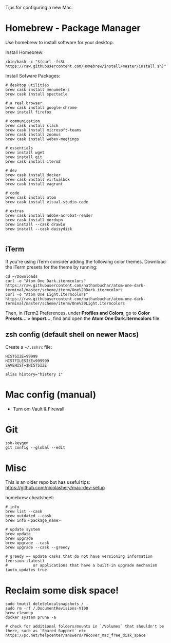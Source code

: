 Tips for configuring a new Mac.

# Homebrew - Package Manager

Use homebrew to install software for your desktop.

Install Homebrew:

`/bin/bash -c "$(curl -fsSL https://raw.githubusercontent.com/Homebrew/install/master/install.sh)"`

Install Sofware Packages:

```
# desktop utilities
brew cask install menumeters
brew cask install spectacle

# a real browser
brew cask install google-chrome
brew install firefox

# communication
brew cask install slack
brew cask install microsoft-teams
brew cask install zoomus
brew cask install webex-meetings

# essentials
brew install wget
brew install git
brew cask install iterm2

# dev
brew cask install docker
brew cask install virtualbox
brew cask install vagrant

# code
brew cask install atom
brew cask install visual-studio-code

# extras
brew cask install adobe-acrobat-reader
brew cask install nordvpn
brew install --cask drawio
brew install --cask daisydisk
 
```

## iTerm

If you're using iTerm consider adding the following color themes. Download the iTerm presets for the theme by running:

```
cd ~/Downloads
curl -o "Atom One Dark.itermcolors" https://raw.githubusercontent.com/nathanbuchar/atom-one-dark-terminal/master/scheme/iterm/One%20Dark.itermcolors
curl -o "Atom One Light.itermcolors" https://raw.githubusercontent.com/nathanbuchar/atom-one-dark-terminal/master/scheme/iterm/One%20Light.itermcolors
```

Then, in iTerm2 Preferences, under **Profiles and Colors**, go to **Color Presets... > Import...**, find and open the **Atom One Dark.itermcolors** file.

## zsh config (default shell on newer Macs)

Create a `~/.zshrc` file:

```
HISTSIZE=99999
HISTFILESIZE=999999
SAVEHIST=$HISTSIZE

alias history="history 1"
```

# Mac config (manual)

- Turn on: Vault & Firewall

# Git

```
ssh-keygen
git config --global --edit
```

# Misc

This is an older repo but has useful tips: https://github.com/nicolashery/mac-dev-setup

homebrew cheatsheet:

```
# info
brew list --cask
brew outdated --cask
brew info <package_name>

# update system
brew update
brew upgrade
brew upgrade --cask
brew upgrade --cask --greedy

# greedy == update casks that do not have versioning information (version :latest) 
#           or applications that have a built-in upgrade mechanism (auto_updates true
```


# Reclaim some disk space!


```
sudo tmutil deletelocalsnapshots /
sudo rm -rf /.DocumentRevisions-V100
brew cleanup
docker system prune -a

# check for additional folders/mounts in `/Volumes` that shouldn't be there, such as `Shared Support` etc https://pc.net/helpcenter/answers/recover_mac_free_disk_space

```
